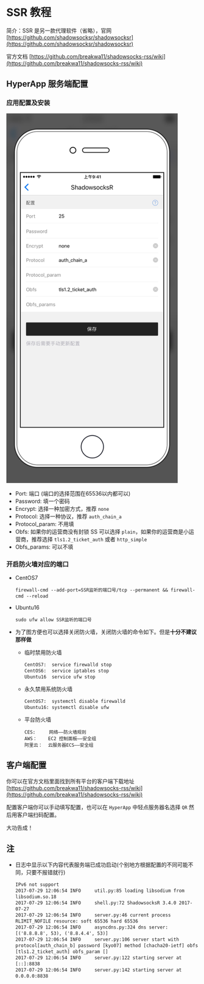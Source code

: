 # SSR 教程

简介：SSR 是另一款代理软件（省略），官网 [https://github.com/shadowsocksr/shadowsocksr](https://github.com/shadowsocksr/shadowsocksr)

官方文档 [https://github.com/breakwa11/shadowsocks-rss/wiki](https://github.com/breakwa11/shadowsocks-rss/wiki)


## HyperApp 服务端配置

### 应用配置及安装

<img src="./images/ssr.jpg" width="450" />

* Port: 端口 (端口的选择范围在65536以内都可以)
* Password: 填一个密码
* Encrypt: 选择一种加密方式，推荐 `none`
* Protocol: 选择一种协议，推荐 `auth_chain_a`
* Protocol_param: 不用填
* Obfs: 如果你的运营商没有封锁 SS 可以选择 `plain`，如果你的运营商是小运营商，推荐选择 `tls1.2_ticket_auth` 或者 `http_simple`
* Obfs_params: 可以不填

### 开启防火墙对应的端口

  - CentOS7
    ```
    firewall-cmd --add-port=SSR监听的端口号/tcp --permanent && firewall-cmd --reload
    ```
  - Ubuntu16
    ```
    sudo ufw allow SSR监听的端口号
    ```
    
- 为了图方便也可以选择关闭防火墙，关闭防火墙的命令如下。但是**十分不建议那样做**

  - 临时禁用防火墙
    ```
    CentOS7:  service firewalld stop
    CentOS6:  service iptables stop
    Ubuntu16  service ufw stop
    ```
  - 永久禁用系统防火墙 
    ```
    CentOS7:  systemctl disable firewalld
    Ubuntu16: systemctl disable ufw
    ```
  - 平台防火墙
    ```
    CES:     网络——防火墙规则
    AWS：    EC2 控制面板——安全组
    阿里云：  云服务器ECS——安全组
    ```

## 客户端配置

你可以在官方文档里面找到所有平台的客户端下载地址 [https://github.com/breakwa11/shadowsocks-rss/wiki](https://github.com/breakwa11/shadowsocks-rss/wiki) 

配置客户端你可以手动填写配置，也可以在 `HyperApp` 中轻点服务器名选择 `QR` 然后用客户端扫码配置。

大功告成！

## 注
  - 日志中显示以下内容代表服务端已成功启动(个别地方根据配置的不同可能不同，只要不报错就行)
  
    ```
    IPv6 not support
    2017-07-29 12:06:54 INFO     util.py:85 loading libsodium from libsodium.so.18
    2017-07-29 12:06:54 INFO     shell.py:72 ShadowsocksR 3.4.0 2017-07-27
    2017-07-29 12:06:54 INFO     server.py:46 current process RLIMIT_NOFILE resource: soft 65536 hard 65536
    2017-07-29 12:06:54 INFO     asyncdns.py:324 dns server: [('8.8.8.8', 53), ('8.8.4.4', 53)]
    2017-07-29 12:06:54 INFO     server.py:106 server start with protocol[auth_chain_b] password [kyo07] method [chacha20-ietf] obfs [tls1.2_ticket_auth] obfs_param []
    2017-07-29 12:06:54 INFO     server.py:122 starting server at [::]:8838
    2017-07-29 12:06:54 INFO     server.py:142 starting server at 0.0.0.0:8838
    ```
